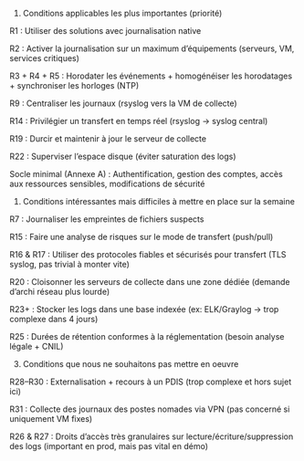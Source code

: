 1. Conditions applicables les plus importantes (priorité)


R1 : Utiliser des solutions avec journalisation native

R2 : Activer la journalisation sur un maximum d’équipements (serveurs, VM, services critiques)

R3 + R4 + R5 : Horodater les événements + homogénéiser les horodatages + synchroniser les horloges (NTP)

R9 : Centraliser les journaux (rsyslog vers la VM de collecte)

R14 : Privilégier un transfert en temps réel (rsyslog → syslog central)

R19 : Durcir et maintenir à jour le serveur de collecte

R22 : Superviser l’espace disque (éviter saturation des logs)

Socle minimal (Annexe A) : Authentification, gestion des comptes, accès aux ressources sensibles, modifications de sécurité


1. Conditions intéressantes mais difficiles à mettre en place sur la semaine



R7 : Journaliser les empreintes de fichiers suspects

R15 : Faire une analyse de risques sur le mode de transfert (push/pull)

R16 & R17 : Utiliser des protocoles fiables et sécurisés pour transfert (TLS syslog, pas trivial à monter vite)

R20 : Cloisonner les serveurs de collecte dans une zone dédiée (demande d’archi réseau plus lourde)

R23+ : Stocker les logs dans une base indexée (ex: ELK/Graylog → trop complexe dans 4 jours)

R25 : Durées de rétention conformes à la réglementation (besoin analyse légale + CNIL)


3. Conditions que nous ne souhaitons pas mettre en oeuvre



R28–R30 : Externalisation + recours à un PDIS (trop complexe et hors sujet ici)

R31 : Collecte des journaux des postes nomades via VPN (pas concerné si uniquement VM fixes)

R26 & R27 : Droits d’accès très granulaires sur lecture/écriture/suppression des logs (important en prod, mais pas vital en démo)